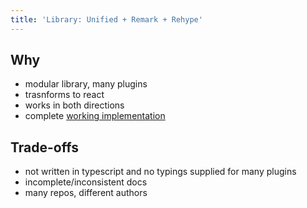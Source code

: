 ```yaml
---
title: 'Library: Unified + Remark + Rehype'
---
```


## Why

- modular library, many plugins
- trasnforms to react
- works in both directions
- complete [working implementation](https://github.com/s-thom/website/blob/develop/src/components/MdRenderer/index.tsx)

## Trade-offs

- not written in typescript and no typings supplied for many plugins
- incomplete/inconsistent docs
- many repos, different authors
